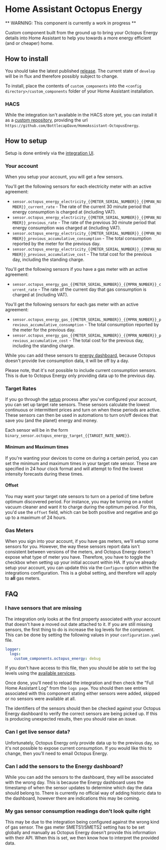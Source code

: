 # Home Assistant Octopus Energy

** WARNING: This component is currently a work in progress **

Custom component built from the ground up to bring your Octopus Energy details into Home Assistant to help you towards a more energy efficient (and or cheaper) home.

## How to install

You should take the latest published [release](https://github.com/BottlecapDave/HomeAssistant-OctopusEnergy/releases). The current state of `develop` will be in flux and therefore possibly subject to change.

To install, place the contents of `custom_components` into the `<config directory>/custom_components` folder of your Home Assistant installation.

### HACS

While the integration isn't available in the HACS store yet, you can install it as a [custom repository](https://hacs.xyz/docs/faq/custom_repositories), providing the url `https://github.com/BottlecapDave/HomeAssistant-OctopusEnergy`.

## How to setup

Setup is done entirely via the [integration UI](https://my.home-assistant.io/redirect/config_flow_start/?domain=octopus_energy).

### Your account

When you setup your account, you will get a few sensors. 

You'll get the following sensors for each electricity meter with an active agreement:

* `sensor.octopus_energy_electricity_{{METER_SERIAL_NUMBER}}_{{MPAN_NUMBER}}_current_rate` - The rate of the current 30 minute period that energy consumption is charged at (including VAT).
* `sensor.octopus_energy_electricity_{{METER_SERIAL_NUMBER}}_{{MPAN_NUMBER}}_previous_rate` - The rate of the previous 30 minute period that energy consumption was charged at (including VAT).
* `sensor.octopus_energy_electricity_{{METER_SERIAL_NUMBER}}_{{MPAN_NUMBER}}_previous_accumulative_consumption` - The total consumption reported by the meter for the previous day.
* `sensor.octopus_energy_electricity_{{METER_SERIAL_NUMBER}}_{{MPAN_NUMBER}}_previous_accumulative_cost` - The total cost for the previous day, including the standing charge.

You'll get the following sensors if you have a gas meter with an active agreement:

* `sensor.octopus_energy_gas_{{METER_SERIAL_NUMBER}}_{{MPRN_NUMBER}}_current_rate` - The rate of the current day that gas consumption is charged at (including VAT).

You'll get the following sensors for each gas meter with an active agreement:

* `sensor.octopus_energy_gas_{{METER_SERIAL_NUMBER}}_{{MPRN_NUMBER}}_previous_accumulative_consumption` - The total consumption reported by the meter for the previous day.
* `sensor.octopus_energy_gas_{{METER_SERIAL_NUMBER}}_{{MPRN_NUMBER}}_previous_accumulative_cost` - The total cost for the previous day, including the standing charge.

While you can add these sensors to [energy dashboard](https://www.home-assistant.io/blog/2021/08/04/home-energy-management/), because Octopus doesn't provide live consumption data, it will be off by a day.

Please note, that it's not possible to include current consumption sensors. This is due to Octopus Energy only providing data up to the previous day.

### Target Rates

If you go through the [setup](https://my.home-assistant.io/redirect/config_flow_start/?domain=octopus_energy) process after you've configured your account, you can set up target rate sensors. These sensors calculate the lowest continuous or intermittent prices and turn on when these periods are active. These sensors can then be used in automations to turn on/off devices that save you (and the planet) energy and money.

Each sensor will be in the form `binary_sensor.octopus_energy_target_{{TARGET_RATE_NAME}}`.

#### Minimum and Maximum times

If you're wanting your devices to come on during a certain period, you can set the minimum and maximum times in your target rate sensor. These are specified in 24 hour clock format and will attempt to find the lowest intensity forecasts during these times.

#### Offset

You may want your target rate sensors to turn on a period of time before optimum discovered period. For instance, you may be turning on a robot vacuum cleaner and want it to charge during the optimum period. For this, you'd use the `offset` field, which can be both positive and negative and go up to a maximum of 24 hours.

### Gas Meters

When you sign into your account, if you have gas meters, we'll setup some sensors for you. However, the way these sensors report data isn't consistent between versions of the meters, and Octopus Energy doesn't expose what type of meter you have. Therefore, you have to toggle the checkbox when setting up your initial account within HA. If you've already setup your account, you can update this via the `Configure` option within the integrations configuration. This is a global setting, and therefore will apply to **all** gas meters.

## FAQ

### I have sensors that are missing

The integration only looks at the first property associated with your account that doesn't have a moved out date attached to it. If you are still missing sensors,  the first thing to do is increase the log levels for the component. This can be done by setting the following values in your `configuration.yaml` file.

```yaml
logger:
  logs:
    custom_components.octopus_energy: debug
```

If you don't have access to this file, then you should be able to set the log levels using the [available services](https://www.home-assistant.io/integrations/logger/).

Once done, you'll need to reload the integration and then check the "Full Home Assistant Log" from the `logs page`. You should then see entries associated with this component stating either sensors were added, skipped or no sensors were available at all. 

The identifiers of the sensors should then be checked against your Octopus Energy dashboard to verify the correct sensors are being picked up. If this is producing unexpected results, then you should raise an issue.

### Can I get live sensor data?

Unfortunately, Octopus Energy only provide data up to the previous day, so it's not possible to expose current consumption. If you would like this to change, then you'll need to email Octopus Energy.

### Can I add the sensors to the Energy dashboard?

While you can add the sensors to the dashboard, they will be associated with the wrong day. This is because the Energy dashboard uses the timestamp of when the sensor updates to determine which day the data should belong to. There is currently no official way of adding historic data to the dashboard, however there are indications this may be coming.

### My gas sensor consumption readings don't look quite right

This may be due to the integration being configured against the wrong kind of gas sensor. The gas meter SMETS1/SMETS2 setting has to be set globally and manually as Octopus Energy doesn't provide this information with their API. When this is set, we then know how to interpret the provided data.